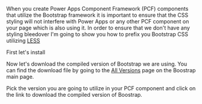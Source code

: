 When you create Power Apps Component Framework (PCF) components that utilize the Bootstrap framework it is important to ensure that the CSS styling will not interfere with Power Apps or any other PCF component on your page which is also using it.  In order to ensure that we don't have any styling bleedover I'm going to show you how to prefix you Bootstrap CSS utilizing  [LESS](https://github.com/duncansmart/less.js-windows)

First let's install 

Now let's download the compiled version of Bootstrap we are using.  You can find the download file by going to the [All Versions](https://getbootstrap.com/docs/versions/) page on the Boostrap main page.

Pick the version you are going to utilize in your PCF component and click on the link to download the compiled version of Boostrap.
<!--stackedit_data:
eyJoaXN0b3J5IjpbLTEzOTE5NTI1OTUsNTA3MTg1MDIxXX0=
-->